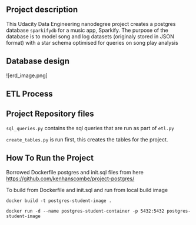 ## Project description

This Udacity Data Engineering nanodegree project creates a postgres database `sparkifydb` for a music app, Sparkify. The purpose of the database is to model song and log datasets (originaly stored in JSON format) with a star schema optimised for queries on song play analysis

## Database design

![erd_image.png]

## ETL Process



## Project Repository files

`sql_queries.py` contains the sql queries that are run as part of `etl.py`

`create_tables.py` is run first, this creates the tables for the project. 

## How To Run the Project 

Borrowed Dockerfile postgres and init.sql files from here
https://github.com/kenhanscombe/project-postgres/

To build from Dockerfile and init.sql and run from local build image

```
docker build -t postgres-student-image .

docker run -d --name postgres-student-container -p 5432:5432 postgres-student-image
```